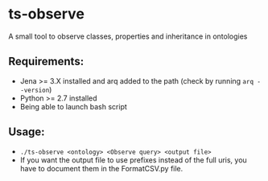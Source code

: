 # ts-observe

A small tool to observe classes, properties and inheritance in ontologies

## Requirements:

* Jena >= 3.X installed and arq added to the path (check by running `arq --version`)
* Python >= 2.7 installed
* Being able to launch bash script

## Usage:

* `./ts-observe <ontology> <Observe query> <output file>`
* If you want the output file to use prefixes instead of the full uris, you have to document them in the FormatCSV.py file.
